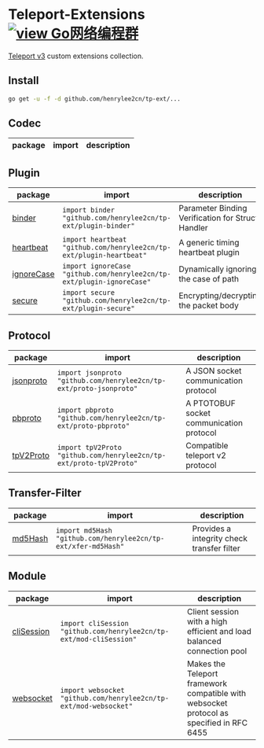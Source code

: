 # Teleport-Extensions [![view Go网络编程群](https://img.shields.io/badge/官方QQ群-Go网络编程(42730308)-27a5ea.svg?style=flat-square)](http://jq.qq.com/?_wv=1027&k=fzi4p1)

[Teleport v3](https://github.com/henrylee2cn/teleport/tree/v3) custom extensions collection.


## Install

```sh
go get -u -f -d github.com/henrylee2cn/tp-ext/...
```

## Codec

package|import|description
----|------|-----------

## Plugin

package|import|description
----|------|-----------
[binder](https://github.com/henrylee2cn/tp-ext/blob/master/plugin-binder)|`import binder "github.com/henrylee2cn/tp-ext/plugin-binder"`|Parameter Binding Verification for Struct Handler
[heartbeat](https://github.com/henrylee2cn/tp-ext/blob/master/plugin-heartbeat)|`import heartbeat "github.com/henrylee2cn/tp-ext/plugin-heartbeat"`|A generic timing heartbeat plugin
[ignoreCase](https://github.com/henrylee2cn/tp-ext/blob/master/plugin-ignoreCase)|`import ignoreCase "github.com/henrylee2cn/tp-ext/plugin-ignoreCase"`|Dynamically ignoring the case of path
[secure](https://github.com/henrylee2cn/tp-ext/blob/master/plugin-secure)|`import secure "github.com/henrylee2cn/tp-ext/plugin-secure"`|Encrypting/decrypting the packet body

## Protocol

package|import|description
----|------|-----------
[jsonproto](https://github.com/henrylee2cn/tp-ext/blob/master/proto-jsonproto)|`import jsonproto "github.com/henrylee2cn/tp-ext/proto-jsonproto"`|A JSON socket communication protocol
[pbproto](https://github.com/henrylee2cn/tp-ext/blob/master/proto-pbproto)|`import pbproto "github.com/henrylee2cn/tp-ext/proto-pbproto"`|A PTOTOBUF socket communication protocol
[tpV2Proto](https://github.com/henrylee2cn/tp-ext/blob/master/proto-tpV2Proto)|`import tpV2Proto "github.com/henrylee2cn/tp-ext/proto-tpV2Proto"`|Compatible teleport v2 protocol

## Transfer-Filter

package|import|description
----|------|-----------
[md5Hash](https://github.com/henrylee2cn/tp-ext/blob/master/xfer-md5Hash)|`import md5Hash "github.com/henrylee2cn/tp-ext/xfer-md5Hash"`|Provides a integrity check transfer filter

## Module

package|import|description
----|------|-----------
[cliSession](https://github.com/henrylee2cn/tp-ext/blob/master/mod-cliSession)|`import cliSession "github.com/henrylee2cn/tp-ext/mod-cliSession"`|Client session with a high efficient and load balanced connection pool
[websocket](https://github.com/henrylee2cn/tp-ext/blob/master/mod-websocket)|`import websocket "github.com/henrylee2cn/tp-ext/mod-websocket"`|Makes the Teleport framework compatible with websocket protocol as specified in RFC 6455
